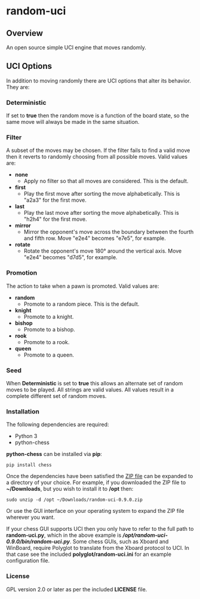 # random-uci

## Overview

An open source simple UCI engine that moves randomly.

## UCI Options

In addition to moving randomly there are UCI options that alter its behavior. They are:

### Deterministic

If set to **true** then the random move is a function of the board state, so the same move will always be made in the same situation.

### Filter

A subset of the moves may be chosen. If the filter fails to find a valid move then it reverts to randomly choosing from all possible moves. Valid values are:

* **none**
  * Apply no filter so that all moves are considered. This is the default.
* **first**
  * Play the first move after sorting the move alphabetically. This is "a2a3" for the first move.
* **last**
  * Play the last move after sorting the move alphabetically. This is "h2h4" for the first move.
* **mirror**
  * Mirror the opponent's move across the boundary between the fourth and fifth row. Move "e2e4" becomes "e7e5", for example.
* **rotate**
  * Rotate the opponent's move 180° around the vertical axis. Move "e2e4" becomes "d7d5", for example.

### Promotion

The action to take when a pawn is promoted. Valid values are:

* **random**
  * Promote to a random piece. This is the default.
* **knight**
  * Promote to a knight.
* **bishop**
  * Promote to a bishop.
* **rook**
  * Promote to a rook.
* **queen**
  * Promote to a queen.

### Seed

When **Deterministic** is set to **true** this allows an alternate set of random moves to be played. All strings are valid values. All values result in a complete different set of random moves.

### Installation

The following dependencies are required:

* Python 3
* python-chess

**python-chess** can be installed via **pip**:
```shell
pip install chess
```

Once the dependencies have been satisfied the [ZIP file](https://github.com/selliott512/random-uci/archive/v0.9.0.zip) can be expanded to a directory of your choice. For example, if you downloaded the ZIP file to **~/Downloads**, but you wish to install it to **/opt** then:
```shell
sudo unzip -d /opt ~/Downloads/random-uci-0.9.0.zip
```
Or use the GUI interface on your operating system to expand the ZIP file wherever you want.

If your chess GUI supports UCI then you only have to refer to the full path to **random-uci.py**, which in the above example is ***/opt/random-uci-0.9.0/bin/random-uci.py***. Some chess GUIs, such as Xboard and WinBoard, require Polyglot to translate from the Xboard protocol to UCI. In that case see the included **polyglot/random-uci.ini** for an example configuration file.

### License

GPL version 2.0 or later as per the included **LICENSE** file.

